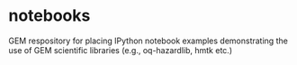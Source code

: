 notebooks
=========

GEM respository for placing IPython notebook examples demonstrating the use of GEM scientific libraries (e.g., oq-hazardlib,  hmtk etc.)
